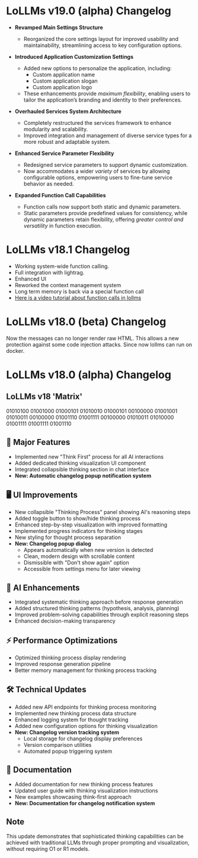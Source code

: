 # LoLLMs v19.0 (alpha) Changelog

- **Revamped Main Settings Structure**  
  - Reorganized the core settings layout for improved usability and maintainability, streamlining access to key configuration options.

- **Introduced Application Customization Settings**  
  - Added new options to personalize the application, including:  
    - Custom application name  
    - Custom application slogan  
    - Custom application logo  
  - These enhancements provide *maximum flexibility*, enabling users to tailor the application’s branding and identity to their preferences.

- **Overhauled Services System Architecture**  
  - Completely restructured the services framework to enhance modularity and scalability.  
  - Improved integration and management of diverse service types for a more robust and adaptable system.

- **Enhanced Service Parameter Flexibility**  
  - Redesigned service parameters to support dynamic customization.  
  - Now accommodates a wider *variety* of services by allowing configurable options, empowering users to fine-tune service behavior as needed.

- **Expanded Function Call Capabilities**  
  - Function calls now support both static and dynamic parameters.  
  - Static parameters provide predefined values for consistency, while dynamic parameters retain flexibility, offering *greater control and versatility* in function execution.

# LoLLMs v18.1 Changelog
- Working system-wide function calling.
- Full integration with lightrag.
- Enhanced UI
- Reworked the context management system
- Long term memory is back via a special function call
- [Here is a video tutorial about function calls in lollms](https://youtu.be/0ft6PyOvSqI?si=3bFtOzQ-J2Y53JaY)
  
# LoLLMs v18.0 (beta) Changelog

Now the messages can no longer render raw HTML. This allows a new protection against some code injection attacks. Since now lollms can run on docker.

# LoLLMs v18.0 (alpha) Changelog
## LoLLMs v18 'Matrix'

01010100 01001000 01000101 01010010 01000101 00100000 
01001001 01010011 00100000 01001110 01001111 00100000 
01010011 01010000 01001111 01001111 01001110
## 🎯 Major Features
- Implemented new "Think First" process for all AI interactions
- Added dedicated thinking visualization UI component
- Integrated collapsible thinking section in chat interface
- **New: Automatic changelog popup notification system**

## 🖥️ UI Improvements
- New collapsible "Thinking Process" panel showing AI's reasoning steps
- Added toggle button to show/hide thinking process
- Enhanced step-by-step visualization with improved formatting
- Implemented progress indicators for thinking stages
- New styling for thought process separation
- **New: Changelog popup dialog**
  - Appears automatically when new version is detected
  - Clean, modern design with scrollable content
  - Dismissible with "Don't show again" option
  - Accessible from settings menu for later viewing

## 🧠 AI Enhancements
- Integrated systematic thinking approach before response generation
- Added structured thinking patterns (hypothesis, analysis, planning)
- Improved problem-solving capabilities through explicit reasoning steps
- Enhanced decision-making transparency

## ⚡ Performance Optimizations
- Optimized thinking process display rendering
- Improved response generation pipeline
- Better memory management for thinking process tracking

## 🛠️ Technical Updates
- Added new API endpoints for thinking process monitoring
- Implemented new thinking process data structure
- Enhanced logging system for thought tracking
- Added new configuration options for thinking visualization
- **New: Changelog version tracking system**
  - Local storage for changelog display preferences
  - Version comparison utilities
  - Automated popup triggering system

## 📝 Documentation
- Added documentation for new thinking process features
- Updated user guide with thinking visualization instructions
- New examples showcasing think-first approach
- **New: Documentation for changelog notification system**

## Note
This update demonstrates that sophisticated thinking capabilities can be achieved with traditional LLMs through proper prompting and visualization, without requiring O1 or R1 models.
